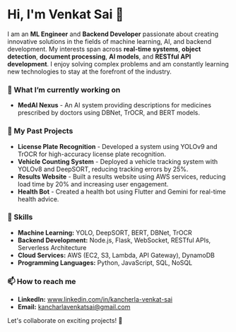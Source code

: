 # Hi, I'm Venkat Sai 👋

I am an **ML Engineer** and **Backend Developer** passionate about creating innovative solutions in the fields of machine learning, AI, and backend development. My interests span across **real-time systems**, **object detection**, **document processing**, **AI models**, and **RESTful API development**. I enjoy solving complex problems and am constantly learning new technologies to stay at the forefront of the industry.

### 🌱 What I’m currently working on
- **MedAI Nexus** - An AI system providing descriptions for medicines prescribed by doctors using DBNet, TrOCR, and BERT models.

### 🔭 My Past Projects
- **License Plate Recognition** - Developed a system using YOLOv9 and TrOCR for high-accuracy license plate recognition.
- **Vehicle Counting System** - Deployed a vehicle tracking system with YOLOv8 and DeepSORT, reducing tracking errors by 25%.
- **Results Website** - Built a results website using AWS services, reducing load time by 20% and increasing user engagement.
- **Health Bot** - Created a health bot using Flutter and Gemini for real-time health advice.

### 💼 Skills
- **Machine Learning:** YOLO, DeepSORT, BERT, DBNet, TrOCR
- **Backend Development:** Node.js, Flask, WebSocket, RESTful APIs, Serverless Architecture
- **Cloud Services:** AWS (EC2, S3, Lambda, API Gateway), DynamoDB
- **Programming Languages:** Python, JavaScript, SQL, NoSQL

### 📫 How to reach me
- **LinkedIn:** www.linkedin.com/in/kancherla-venkat-sai
- **Email:** kancharlavenkatsai@gmail.com

Let's collaborate on exciting projects! 🚀

